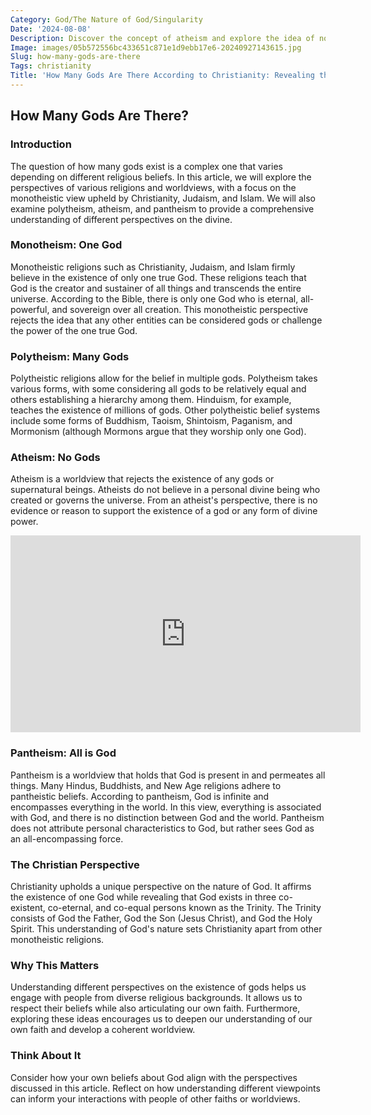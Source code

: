 ```yaml
---
Category: God/The Nature of God/Singularity
Date: '2024-08-08'
Description: Discover the concept of atheism and explore the idea of no gods in this thought-provoking article. Explore the reasons behind non-belief and the implications of a world without deities.
Image: images/05b572556bc433651c871e1d9ebb17e6-20240927143615.jpg
Slug: how-many-gods-are-there
Tags: christianity
Title: 'How Many Gods Are There According to Christianity: Revealing the Truth'
---
```


## How Many Gods Are There?

### Introduction
The question of how many gods exist is a complex one that varies depending on different religious beliefs. In this article, we will explore the perspectives of various religions and worldviews, with a focus on the monotheistic view upheld by Christianity, Judaism, and Islam. We will also examine polytheism, atheism, and pantheism to provide a comprehensive understanding of different perspectives on the divine.

### Monotheism: One God
Monotheistic religions such as Christianity, Judaism, and Islam firmly believe in the existence of only one true God. These religions teach that God is the creator and sustainer of all things and transcends the entire universe. According to the Bible, there is only one God who is eternal, all-powerful, and sovereign over all creation. This monotheistic perspective rejects the idea that any other entities can be considered gods or challenge the power of the one true God.

### Polytheism: Many Gods
Polytheistic religions allow for the belief in multiple gods. Polytheism takes various forms, with some considering all gods to be relatively equal and others establishing a hierarchy among them. Hinduism, for example, teaches the existence of millions of gods. Other polytheistic belief systems include some forms of Buddhism, Taoism, Shintoism, Paganism, and Mormonism (although Mormons argue that they worship only one God).

### Atheism: No Gods
Atheism is a worldview that rejects the existence of any gods or supernatural beings. Atheists do not believe in a personal divine being who created or governs the universe. From an atheist's perspective, there is no evidence or reason to support the existence of a god or any form of divine power.


<iframe width="560" height="315" src="https://www.youtube.com/embed/9sI3F9TV750" frameborder="0" allow="autoplay; encrypted-media" allowfullscreen></iframe>


### Pantheism: All is God
Pantheism is a worldview that holds that God is present in and permeates all things. Many Hindus, Buddhists, and New Age religions adhere to pantheistic beliefs. According to pantheism, God is infinite and encompasses everything in the world. In this view, everything is associated with God, and there is no distinction between God and the world. Pantheism does not attribute personal characteristics to God, but rather sees God as an all-encompassing force.

### The Christian Perspective
Christianity upholds a unique perspective on the nature of God. It affirms the existence of one God while revealing that God exists in three co-existent, co-eternal, and co-equal persons known as the Trinity. The Trinity consists of God the Father, God the Son (Jesus Christ), and God the Holy Spirit. This understanding of God's nature sets Christianity apart from other monotheistic religions.

### Why This Matters
Understanding different perspectives on the existence of gods helps us engage with people from diverse religious backgrounds. It allows us to respect their beliefs while also articulating our own faith. Furthermore, exploring these ideas encourages us to deepen our understanding of our own faith and develop a coherent worldview.

### Think About It
Consider how your own beliefs about God align with the perspectives discussed in this article. Reflect on how understanding different viewpoints can inform your interactions with people of other faiths or worldviews.